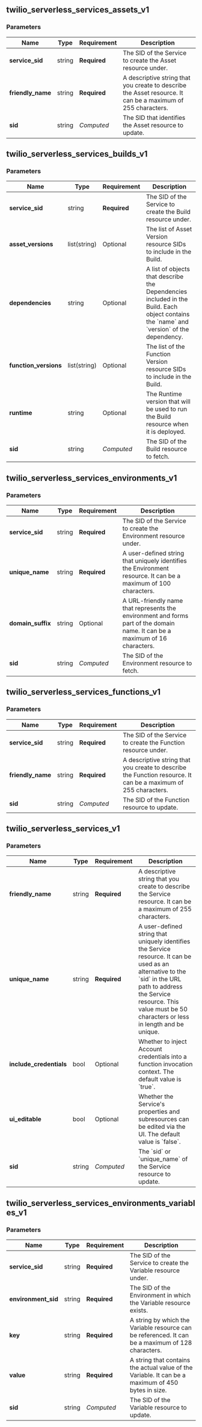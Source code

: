 
## twilio_serverless_services_assets_v1

### Parameters

Name | Type | Requirement | Description
--- | --- | --- | ---
**service_sid** | string | **Required** | The SID of the Service to create the Asset resource under.
**friendly_name** | string | **Required** | A descriptive string that you create to describe the Asset resource. It can be a maximum of 255 characters.
**sid** | string | *Computed* | The SID that identifies the Asset resource to update.

## twilio_serverless_services_builds_v1

### Parameters

Name | Type | Requirement | Description
--- | --- | --- | ---
**service_sid** | string | **Required** | The SID of the Service to create the Build resource under.
**asset_versions** | list(string) | Optional | The list of Asset Version resource SIDs to include in the Build.
**dependencies** | string | Optional | A list of objects that describe the Dependencies included in the Build. Each object contains the &#x60;name&#x60; and &#x60;version&#x60; of the dependency.
**function_versions** | list(string) | Optional | The list of the Function Version resource SIDs to include in the Build.
**runtime** | string | Optional | The Runtime version that will be used to run the Build resource when it is deployed.
**sid** | string | *Computed* | The SID of the Build resource to fetch.

## twilio_serverless_services_environments_v1

### Parameters

Name | Type | Requirement | Description
--- | --- | --- | ---
**service_sid** | string | **Required** | The SID of the Service to create the Environment resource under.
**unique_name** | string | **Required** | A user-defined string that uniquely identifies the Environment resource. It can be a maximum of 100 characters.
**domain_suffix** | string | Optional | A URL-friendly name that represents the environment and forms part of the domain name. It can be a maximum of 16 characters.
**sid** | string | *Computed* | The SID of the Environment resource to fetch.

## twilio_serverless_services_functions_v1

### Parameters

Name | Type | Requirement | Description
--- | --- | --- | ---
**service_sid** | string | **Required** | The SID of the Service to create the Function resource under.
**friendly_name** | string | **Required** | A descriptive string that you create to describe the Function resource. It can be a maximum of 255 characters.
**sid** | string | *Computed* | The SID of the Function resource to update.

## twilio_serverless_services_v1

### Parameters

Name | Type | Requirement | Description
--- | --- | --- | ---
**friendly_name** | string | **Required** | A descriptive string that you create to describe the Service resource. It can be a maximum of 255 characters.
**unique_name** | string | **Required** | A user-defined string that uniquely identifies the Service resource. It can be used as an alternative to the &#x60;sid&#x60; in the URL path to address the Service resource. This value must be 50 characters or less in length and be unique.
**include_credentials** | bool | Optional | Whether to inject Account credentials into a function invocation context. The default value is &#x60;true&#x60;.
**ui_editable** | bool | Optional | Whether the Service&#39;s properties and subresources can be edited via the UI. The default value is &#x60;false&#x60;.
**sid** | string | *Computed* | The &#x60;sid&#x60; or &#x60;unique_name&#x60; of the Service resource to update.

## twilio_serverless_services_environments_variables_v1

### Parameters

Name | Type | Requirement | Description
--- | --- | --- | ---
**service_sid** | string | **Required** | The SID of the Service to create the Variable resource under.
**environment_sid** | string | **Required** | The SID of the Environment in which the Variable resource exists.
**key** | string | **Required** | A string by which the Variable resource can be referenced. It can be a maximum of 128 characters.
**value** | string | **Required** | A string that contains the actual value of the Variable. It can be a maximum of 450 bytes in size.
**sid** | string | *Computed* | The SID of the Variable resource to update.

